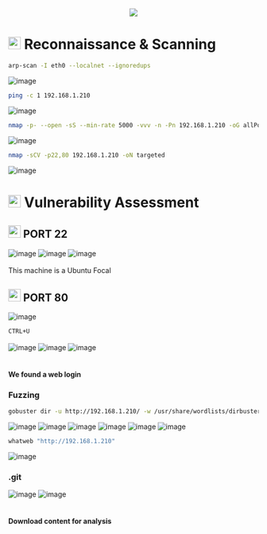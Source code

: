 <h1 align="center"><picture><img src = "https://github.com/user-attachments/assets/104873e8-46e1-4264-a1e7-51389bc48a1e"></picture></h1>

<h1><picture><img src="https://media2.giphy.com/media/QssGEmpkyEOhBCb7e1/giphy.gif?cid=ecf05e47a0n3gi1bfqntqmob8g9aid1oyj2wr3ds3mg700bl&rid=giphy.gif" width ="25"> </picture>Reconnaissance & Scanning</h1>

```bash
arp-scan -I eth0 --localnet --ignoredups
```
![image](https://github.com/user-attachments/assets/de8e5575-0453-497e-80f7-9467daf35c28)

```bash
ping -c 1 192.168.1.210
```
![image](https://github.com/user-attachments/assets/88319795-5f50-45a4-b7e0-4a89fca4c012)

```bash
nmap -p- --open -sS --min-rate 5000 -vvv -n -Pn 192.168.1.210 -oG allPorts
```
![image](https://github.com/user-attachments/assets/caab3713-32f9-45cb-9347-4540c21e16df)

```bash
nmap -sCV -p22,80 192.168.1.210 -oN targeted
```
![image](https://github.com/user-attachments/assets/9d7977fb-b01e-4c8f-9237-8b3dcb959f48)

<h1><picture><img src="https://media2.giphy.com/media/QssGEmpkyEOhBCb7e1/giphy.gif?cid=ecf05e47a0n3gi1bfqntqmob8g9aid1oyj2wr3ds3mg700bl&rid=giphy.gif" width ="25"> </picture>Vulnerability Assessment</h1>

<h2><picture><img src="https://media2.giphy.com/media/QssGEmpkyEOhBCb7e1/giphy.gif?cid=ecf05e47a0n3gi1bfqntqmob8g9aid1oyj2wr3ds3mg700bl&rid=giphy.gif" width ="25"> </picture>PORT 22</h2>

![image](https://github.com/user-attachments/assets/fb033fd8-2155-4cbd-8e52-9f1a9a42d500)
![image](https://github.com/user-attachments/assets/df1662e7-8ff5-4ea0-9eb2-bd2c1f0f207f)
![image](https://github.com/user-attachments/assets/e7765820-701f-4ab2-bba6-afb011e37593)<br>
<br>
This machine is a Ubuntu Focal

<h2><picture><img src="https://media2.giphy.com/media/QssGEmpkyEOhBCb7e1/giphy.gif?cid=ecf05e47a0n3gi1bfqntqmob8g9aid1oyj2wr3ds3mg700bl&rid=giphy.gif" width ="25"> </picture>PORT 80</h2>

![image](https://github.com/user-attachments/assets/d42310cb-ab4b-46fe-8bf3-6754bf48e422)

``CTRL+U``
<br>
<br>
![image](https://github.com/user-attachments/assets/94f0d78a-3a61-48f3-b968-07132e49bc7a)
![image](https://github.com/user-attachments/assets/87d49f77-cc5a-4aa5-9daf-eb9186bd72ed)
![image](https://github.com/user-attachments/assets/c8ee583d-de18-4adf-ba69-4fabeb1977e3)<br>
<br>
#### **We found a web login**

### **Fuzzing**
```bash
gobuster dir -u http://192.168.1.210/ -w /usr/share/wordlists/dirbuster/directory-list-lowercase-2.3-medium.txt -x txt,py,php,sh,html,js
```
![image](https://github.com/user-attachments/assets/dbad34e3-bd2f-4f82-922e-97e197aca627)
![image](https://github.com/user-attachments/assets/9821288a-4bc4-40c7-a197-5ee7129a8fde)
![image](https://github.com/user-attachments/assets/8660a7ea-4ec9-4510-87c1-4c3c5c0d98dd)
![image](https://github.com/user-attachments/assets/3216459f-0e6e-4f5b-a488-d0def89b5a41)
![image](https://github.com/user-attachments/assets/2d8a2c67-dfc0-4bde-bfc9-61546d49ea94)
![image](https://github.com/user-attachments/assets/e9754472-778d-4b38-aa5f-35641fe76548)

```bash
whatweb "http://192.168.1.210"
```
![image](https://github.com/user-attachments/assets/9897106f-25dd-4fda-8a3e-f2b6e8d2ef01)

### **.git**
![image](https://github.com/user-attachments/assets/75deb6fc-8d73-4be7-9e1b-afd111bdf1e7)
![image](https://github.com/user-attachments/assets/9a9828e5-b238-478c-8741-10275f16d3e8)
<br>
<br>
#### **Download content for analysis**














